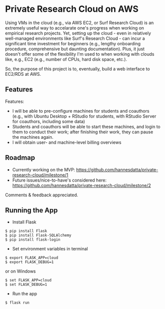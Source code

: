 # Private Research Cloud on AWS

Using VMs in the cloud (e.g., via AWS EC2, or Surf Research Cloud) is an extremely useful way to accelarate one's progress when working on empirical research projects. Yet, setting up the cloud - even in relatively well-managed environments like Surf's Research Cloud - can incur a significant time investment for beginners (e.g., lengthy onboarding procedure, comprehensive but daunting documentation). Plus, it just doesn't offer some of the flexibility I'm used to when working with clouds like, e.g., EC2 (e.g., number of CPUs, hard disk space, etc.).

So, the purpose of this project is to, eventually, build a web interface to EC2/RDS at AWS.

## Features

Features:
-  I will be able to pre-configure machines for students and coauthors (e.g., with Ubuntu Desktop + RStudio for students, with RStudio Server for coauthors, including some data)
-  Students and coauthors will be able to start these machines, and login to them to conduct their work; after finishing their work, they can pause the machines again.
-  I will obtain user- and machine-level billing overviews

## Roadmap
- Currently working on the MVP: https://github.com/hannesdatta/private-research-cloud/milestone/1
- Future issues/nice-to-have's considered here: https://github.com/hannesdatta/private-research-cloud/milestone/2

Comments & feedback appreciated. 

## Running the App

- Install Flask

```
$ pip install Flask
$ pip install Flask-SQLAlchemy
$ pip install flask-login
```

- Set environment variables in terminal

```
$ export FLASK_APP=cloud
$ export FLASK_DEBUG=1
```

or on Windows

```
$ set FLASK_APP=cloud
$ set FLASK_DEBUG=1
```

- Run the app

```
$ flask run
```
